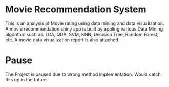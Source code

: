 # Movie Recommendation System  
This is an analysis of Movie rating using data mining and data visualization. 
A movie recommendation shiny app is built by appling various Data Mining algorithm such as:
LDA, QDA, SVM, KNN, Decision Tree, Random Forest, etc. A movie data visualization report is also attached.  

# Pause  
The Project is paused due to wrong method implementation. Would catch this up in the future.